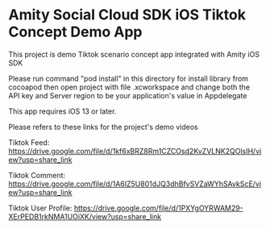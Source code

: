 # Amity Social Cloud SDK iOS Tiktok Concept Demo App
This project is demo Tiktok scenario concept app integrated with Amity iOS SDK

Please run command "pod install" in this directory for install library from cocoapod then open project with file .xcworkspace and change both the API key and Server region to be your application's value in Appdelegate

This app requires iOS 13 or later.


Please refers to these links for the project's demo videos

Tiktok Feed: https://drive.google.com/file/d/1kf6xBRZ8Rm1CZCOsd2KvZVLNK2QOlsIH/view?usp=share_link

Tiktok Comment: https://drive.google.com/file/d/1A6IZ5U801dJQ3dhBfvSVZaWYhSAvkScE/view?usp=share_link

Tiktok User Profile: https://drive.google.com/file/d/1PXYgOYRWAM29-XErPEDB1rkNMA1UOiXK/view?usp=share_link
